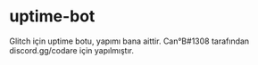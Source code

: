 # uptime-bot
Glitch için uptime botu, yapımı bana aittir.
Can°B#1308 tarafından discord.gg/codare için yapılmıştır.
